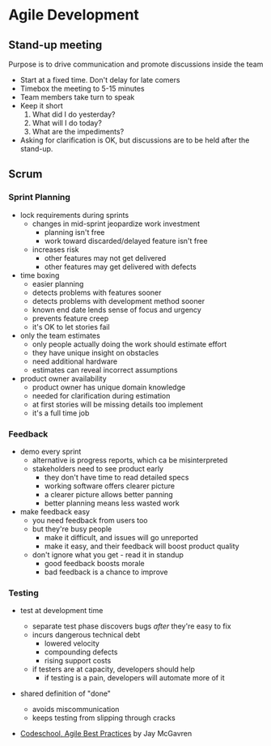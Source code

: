 # Agile Development #

## Stand-up meeting ##

Purpose is to drive communication and promote discussions inside the team

- Start at a fixed time. Don't delay for late comers
- Timebox the meeting to 5-15 minutes
- Team members take turn to speak
- Keep it short
	1. What did I do yesterday?
	2. What will I do today?
	3. What are the impediments?
- Asking for clarification is OK, but discussions are to be held after the stand-up.

## Scrum ##

### Sprint Planning ###

- lock requirements during sprints
	- changes in mid-sprint jeopardize work investment
		- planning isn't free
		- work toward discarded/delayed feature isn't free
	- increases risk
		- other features may not get delivered
		- other features may get delivered with defects
- time boxing
	- easier planning
	- detects problems with features sooner
	- detects problems with development method sooner
	- known end date lends sense of focus and urgency
	- prevents feature creep
	- it's OK to let stories fail
- only the team estimates
	- only people actually doing the work should estimate effort
	- they have unique insight on obstacles
	- need additional hardware
	- estimates can reveal incorrect assumptions
- product owner availability
	- product owner has unique domain knowledge
	- needed for clarification during estimation
	- at first stories will be missing details too implement
	- it's a full time job

### Feedback ###

- demo every sprint
	- alternative is progress reports, which ca be misinterpreted
	- stakeholders need to see product early
		- they don't have time to read detailed specs
		- working software offers clearer picture
		- a clearer picture allows better panning
		- better planning means less wasted work
- make feedback easy
	- you need feedback from users too
	- but they're busy people
		- make it difficult, and issues will go unreported
		- make it easy, and their feedback will boost product quality
	- don't ignore what you get - read it in standup
		- good feedback boosts morale
		- bad feedback is a chance to improve

### Testing ###

- test at development time
	- separate test phase discovers bugs _after_ they're easy to fix
	- incurs dangerous technical debt
		- lowered velocity
		- compounding defects
		- rising support costs
	- if testers are at capacity, developers should help
		- if testing is a pain, developers will automate more of it
- shared definition of "done"
	- avoids miscommunication
	- keeps testing from slipping through cracks

- [Codeschool, Agile Best Practices](http://www.codeschool.com/code_tv/agile-best-practices) by Jay McGavren
